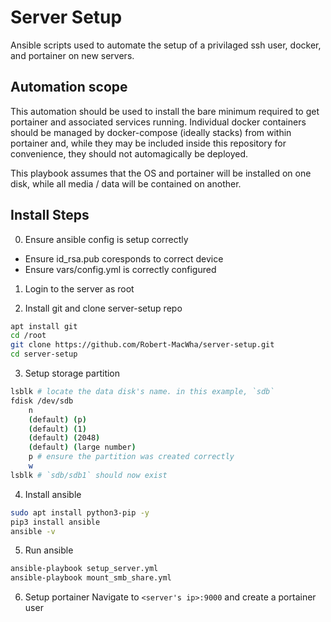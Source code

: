# Server Setup
Ansible scripts used to automate the setup of a privilaged ssh user, docker, and portainer on new servers.

## Automation scope
This automation should be used to install the bare minimum required to get portainer and associated services running.  Individual docker containers should be managed by docker-compose (ideally stacks) from within portainer and, while they may be included inside this repository for convenience, they should not automagically be deployed.

This playbook assumes that the OS and portainer will be installed on one disk, while all media / data will be contained on another.

## Install Steps
0. Ensure ansible config is setup correctly
 - Ensure id_rsa.pub coresponds to correct device
 - Ensure vars/config.yml is correctly configured

1. Login to the server as root

2. Install git and clone server-setup repo
```bash
apt install git
cd /root
git clone https://github.com/Robert-MacWha/server-setup.git
cd server-setup
```

3. Setup storage partition
```bash
lsblk # locate the data disk's name. in this example, `sdb`
fdisk /dev/sdb
    n
    (default) (p)
    (default) (1)
    (default) (2048)
    (default) (large number)
    p # ensure the partition was created correctly
    w
lsblk # `sdb/sdb1` should now exist
```

4. Install ansible
```bash
sudo apt install python3-pip -y
pip3 install ansible
ansible -v
```

5. Run ansible
```bash
ansible-playbook setup_server.yml
ansible-playbook mount_smb_share.yml
```

6. Setup portainer
Navigate to `<server's ip>:9000` and create a portainer user